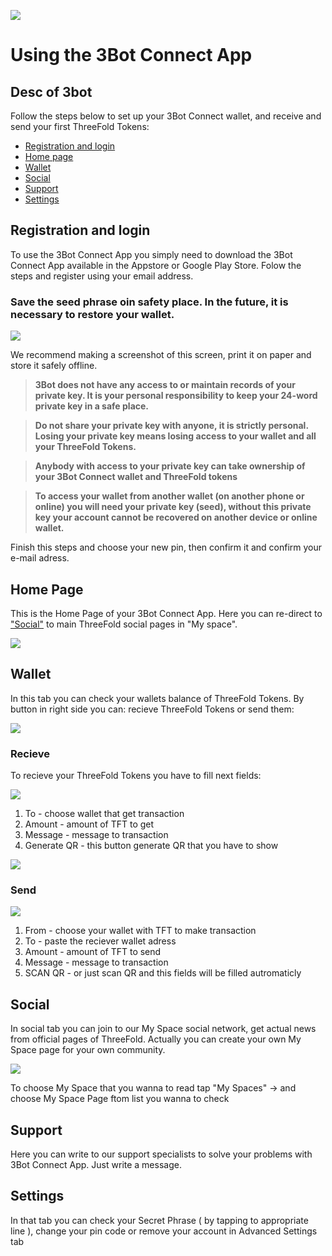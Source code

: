 
![](img/3bot.png)


# Using the 3Bot Connect App

## Desc of 3bot

Follow the steps below to set up your 3Bot Connect wallet, and receive and send your first ThreeFold Tokens:

- [Registration and login](#st-1)
- [Home page](#hp)
- [Wallet](#wallet)
- [Social](#social)
- [Support](#support)
- [Settings](#settings)

<a id='st-1'><a>
  
  ## Registration and login
  
  To use the 3Bot Connect App you simply need to download the 3Bot Connect App available in the Appstore or Google Play Store. Folow the steps and register using your email address.
 ### Save the seed phrase oin safety place. In the future, it is necessary to restore your wallet.

![](img/3Bot_Seed_Phrase.jpg)

We recommend making a screenshot of this screen, print it on paper and store it safely offline.

> **3Bot does not have any access to or maintain records of your private key. It is your personal responsibility to keep your 24-word private key in a safe place.**

> **Do not share your private key with anyone, it is strictly personal. Losing your private key means losing access to your wallet and all your ThreeFold Tokens.**

> **Anybody with access to your private key can take ownership of your 3Bot Connect wallet and ThreeFold tokens**

> **To access your wallet from another wallet (on another phone or online) you will need your private key (seed), without this private key your account cannot be recovered on another device or online wallet.**


Finish this steps and choose your new pin, then confirm it and confirm your e-mail adress.

## Home Page

<a id='hp'><a>

This is the Home Page of your 3Bot Connect App. Here you can re-direct to ["Social"](#social) to main ThreeFold social pages in "My space".

![](img/3Bot_Home_Page.jpg)

## Wallet

<a id='wallet'><a>


In this tab you can check your wallets balance of ThreeFold Tokens. By button in right side you can: recieve ThreeFold Tokens or send them:

![](img/3But_wallet_1.jpg)

### Recieve

To recieve your ThreeFold Tokens you have to fill next fields:

![](img/3But_wallet_2.jpg)

1) To - choose wallet that get transaction
2) Amount - amount of TFT to get
3) Message - message to transaction
4) Generate QR - this button generate QR that you have to show

![](img/3But_wallet_3.jpg)

### Send

![](img/3But_wallet_4.jpg)

1) From - choose your wallet with TFT to make transaction
2) To - paste the reciever wallet adress
3) Amount - amount of TFT to send
4) Message - message to transaction
5) SCAN QR - or just scan QR and this fields will be filled autromaticly

## Social

<a id='social'><a>
  
In social tab you can join to our My Space social network, get actual news from official pages of ThreeFold. Actually you can create your own My Space page for your own community.
  
![](img/3But_social.jpg)

To choose My Space that you wanna to read tap "My Spaces" -> and choose My Space Page ftom list you wanna to check

## Support

<a id='support'><a>

Here you can write to our support specialists to solve your problems with 3Bot Connect App. Just write a message.

## Settings

<a id='settings'><a>
  
In that tab you can check your Secret Phrase ( by tapping to appropriate line ), change your pin code or remove your account in Advanced Settings tab
